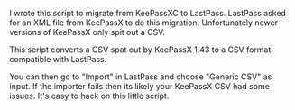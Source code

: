 I wrote this script to migrate from KeePassXC to LastPass. LastPass asked for
an XML file from KeePassX to do this migration. Unfortunately newer versions
of KeePassX only spit out a CSV.

This script converts a CSV spat out by KeePassX 1.43 to a CSV format
compatible with LastPass.

You can then go to "Import" in LastPass and choose "Generic CSV" as input. If
the importer fails then its likely your KeePassX CSV had some issues. It's easy
to hack on this little script.
